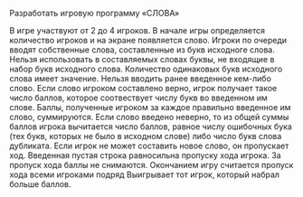 Разработать игровую программу «СЛОВА»

В игре участвуют от 2 до 4 игроков. В начале игры определяется количество игроков и на экране появляется слово. Игроки по очереди вводят собственные слова, составленные из букв исходноге слова. Нельзя использовать в составляемых словах буквы, не входящие в набор букв исходного слова. Количество одинаковых букв исходного слова имеет значение. Нельзя вводить ранее введенное кем-либо слово. Если слово игроком составлено верно, игрок получает такое число баллов, которое соотвествует числу букв во введенном им слове. Баллы, полученные игроком за каждое правильно введенное им слово, суммируются. Если слово введено неверно, то из общей суммы баллов игрока вычитается число баллов, равное числу ошибочных бука (тех букв, которых не было в исходном слове) либо число букв слова дубликата. Если игрок не может составить новое слово, он пропускает ход. Введенная пустая строка равносильна пропуску хода игрока. За пропуск хода баллы не снимаются. Окончанием игру считается пропуск хода всеми игроками подряд Выигрывает тот игрок, который набрал больше баллов. 
